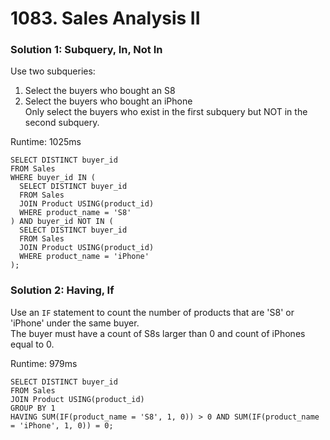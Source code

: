 # 1083. Sales Analysis II

### Solution 1: Subquery, In, Not In

Use two subqueries:
1. Select the buyers who bought an S8
2. Select the buyers who bought an iPhone  
Only select the buyers who exist in the first subquery but NOT in the second subquery.

Runtime: 1025ms
```
SELECT DISTINCT buyer_id
FROM Sales
WHERE buyer_id IN (
  SELECT DISTINCT buyer_id
  FROM Sales
  JOIN Product USING(product_id)
  WHERE product_name = 'S8'
) AND buyer_id NOT IN (
  SELECT DISTINCT buyer_id
  FROM Sales
  JOIN Product USING(product_id)
  WHERE product_name = 'iPhone'
);
```

### Solution 2: Having, If

Use an `IF` statement to count the number of products that are 'S8' or 'iPhone' under the same buyer.  
The buyer must have a count of S8s larger than 0 and count of iPhones equal to 0.  

Runtime: 979ms
```
SELECT DISTINCT buyer_id
FROM Sales
JOIN Product USING(product_id)
GROUP BY 1
HAVING SUM(IF(product_name = 'S8', 1, 0)) > 0 AND SUM(IF(product_name = 'iPhone', 1, 0)) = 0;
```